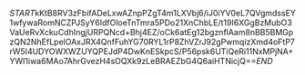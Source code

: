 $START$kKtB8RV3zFbifADeLxwAZnpPZgT4m1LXVbj6/iJ0iYV0eL7QVgmdssEY1wfywaRomNCZPJSyY6IdfOloeTnTmra5PDo21XnChbLE/t19I6XGgBzMubO3VaUeRvXckuCdhIngjURPQNcd+Bhj4EZ/oCk6atEg12bgznflAam8nBB5BMGpzQN2NhEfLpelOAxJRX4QnfFuhYG70RYL1rP8ZhVZrJ92gPwmqizXmd4oFtP7rW5I4UDYOWXWZUYQPEJdP4DwKnESkpcS/P56psk6UTiQeRi11NxMPjNA+YWI1iwa6MAo7AhrGvezH4sOQXk9zLeBRAEZbG4Q6aiHTNicjQ==$END$